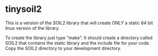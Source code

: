 # tinysoil2

This is a version of the SOIL2 library that will create ONLY a static
64 bit linux version of the library. 

To create the library just type "make".  It should create a directory
called SOIL2 that contains the static library and the include file 
for your code.  Copy the SOIL2 directory to your development directory.
 
